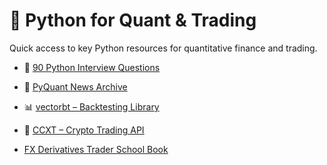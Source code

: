 # 🐍 Python for Quant & Trading

Quick access to key Python resources for quantitative finance and trading.

- 📘 [90 Python Interview Questions](https://qfeuniversity.com/90-python-interview-questions/)  
- 📰 [PyQuant News Archive](https://www.pyquantnews.com/past-pyquant-newsletter-issues)  
- 📊 [vectorbt – Backtesting Library](https://vectorbt.dev/)  
- 💱 [CCXT – Crypto Trading API](https://docs.ccxt.com/#/)

- [FX Derivatives Trader School Book](https://gaussiandotblog.wordpress.com/wp-content/uploads/2018/02/wiley-trading-giles-peter-jewitt-fx-derivatives-trader-school-2015-wiley.pdf)
